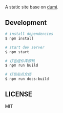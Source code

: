 # 

A static site base on [dumi](https://d.umijs.org).

## Development

```bash
# install dependencies
$ npm install

# start dev server
$ npm start

# 打包组件库源码
$ npm run build

# 打包站点文档
$ npm run docs:build
```

## LICENSE

MIT

